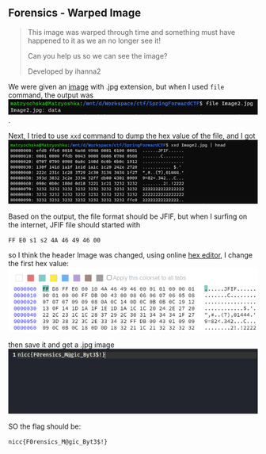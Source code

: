 ## Forensics - Warped Image
> This image was warped through time and something must have happened to it as we an no longer see it!
> 
> Can you help us so we can see the image?
> 
> Developed by ihanna2

We were given an [image](code/Image2.jpg) with .jpg extension, but when I used `file` command, the output was <br />
![file command](assets/Screenshot%202023-03-13%20104826.png). <br />

Next, I tried to use `xxd` command to dump the hex value of the file, and I got <br />
![xxd](assets/Screenshot%202023-03-13%20105058.png) <br />

Based on the output, the file format should be JFIF, but when I surfing on the internet, JFIF file should started with
```
FF E0 s1 s2 4A 46 49 46 00
```
so I think the header Image was changed, using online [hex editor](https://hex-works.com/eng), I change the first hex value: <br />
![hex](assets/Screenshot%202023-03-13%20105539.png) <br /> 

then save it and get a .jpg image <br />
![recovered](assets/Image2.jpg) <br/>

SO the flag should be:
```
nicc{F0rensics_M@gic_Byt3$!}
```